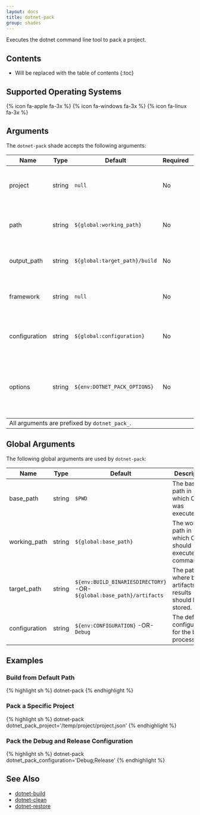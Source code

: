 ```yaml
---
layout: docs
title: dotnet-pack
group: shades
---
```


Executes the dotnet command line tool to pack a project.

## Contents

* Will be replaced with the table of contents
{:toc}

## Supported Operating Systems

{% icon fa-apple fa-3x %} {% icon fa-windows fa-3x %} {% icon fa-linux fa-3x %}

## Arguments

The `dotnet-pack` shade accepts the following arguments:

<div class="table-responsive">
    <table class="table table-bordered table-striped">
    <thead>
        <tr>
            <th style="width:100px;">Name</th>
            <th style="width:50px;">Type</th>
            <th style="width:50px;">Default</th>
            <th style="width:25px;">Required</th>
            <th>Description</th>
        </tr>
    </thead>
    <tbody>
        <tr>
            <td>project</td>
            <td>string</td>
            <td><code>null</code></td>
            <td>No</td>
            <td>The fully-qualified path of the project to pack (`project.json`).</td>
        </tr>
        <tr>
            <td>path</td>
            <td>string</td>
            <td><code>${global:working_path}</code></td>
            <td>No</td>
            <td>The path in which to execute the dotnet pack command.</td>
        </tr>
        <tr>
            <td>output_path</td>
            <td>string</td>
            <td><code>${global:target_path}/build</code></td>
            <td>No</td>
            <td>The path in which to store the resulting package.</td>
        </tr>
        <tr>
            <td>framework</td>
            <td>string</td>
            <td><code>null</code></td>
            <td>No</td>
            <td>A semi-colon (;) delimited list of target frameworks to pack against.</td>
        </tr>
        <tr>
            <td>configuration</td>
            <td>string</td>
            <td><code>${global:configuration}</code></td>
            <td>No</td>
            <td>A semi-colon (;) delimited list of configurations to pack.</td>
        </tr>
        <tr>
            <td>options</td>
            <td>string</td>
            <td><code>${env:DOTNET_PACK_OPTIONS}</code></td>
            <td>No</td>
            <td>Additional options to include when executing the dotnet command line tool for pack operations.</td>
        </tr>
    </tbody>
    <tfooter>
        <tr>
            <td colspan="5">All arguments are prefixed by <code>dotnet_pack_</code>.</td>
        </tr>
    </tfooter>
    </table>
</div>

## Global Arguments

The following global arguments are used by `dotnet-pack`:

<div class="table-responsive">
    <table class="table table-bordered table-striped">
    <thead>
        <tr>
            <th style="width:100px;">Name</th>
            <th style="width:50px;">Type</th>
            <th style="width:50px;">Default</th>
            <th>Description</th>
        </tr>
    </thead>
    <tbody>
        <tr>
            <td>base_path</td>
            <td>string</td>
            <td><code>$PWD</code></td>
            <td>The base path in which Condo was executed.</td>
        </tr>
        <tr>
            <td>working_path</td>
            <td>string</td>
            <td><code>${global:base_path}</code></td>
            <td>The working path in which Condo should execute shell commands.</td>
        </tr>
        <tr>
            <td>target_path</td>
            <td>string</td>
            <td><code>${env:BUILD_BINARIESDIRECTORY}</code> -OR- <code>${global:base_path}/artifacts</code></td>
            <td>The path where build artifacts and results should be stored.</td>
        </tr>
        <tr>
            <td>configuration</td>
            <td>string</td>
            <td><code>${env:CONFIGURATION}</code> -OR- <code>Debug</code></td>
            <td>The default configuration for the build process.</td>
        </tr>
    </tbody>
    </table>
</div>

## Examples

### Build from Default Path

{% highlight sh %}
dotnet-pack
{% endhighlight %}

### Pack a Specific Project

{% highlight sh %}
dotnet-pack dotnet_pack_project='/temp/project/project.json'
{% endhighlight %}

### Pack the Debug and Release Configuration

{% highlight sh %}
dotnet-pack dotnet_pack_configuration='Debug;Release'
{% endhighlight %}

## See Also

* [dotnet-build]({{site.baseurl}}/shades/dotnet-build)
* [dotnet-clean]({{site.baseurl}}/shades/dotnet-clean)
* [dotnet-restore]({{site.baseurl}}/shades/dotnet-restore)
